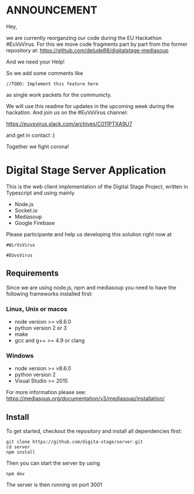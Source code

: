 # ANNOUNCEMENT

Hey,

we are currently reorganzing our code during the EU Hackathon #EuVsVirus.
For this we move code fragments part by part from the former repository at:
https://github.com/delude88/digitalstage-mediasoup

And we need your Help!

So we add some comments like

    //TODO: Implement this feature here
    
as single work packets for the communicty.

We will use this readme for updates in the upcoming week during the hackatlon.
And join us on the #EuVsVirus channel:

https://euvsvirus.slack.com/archives/C011PTXA9U7

and get in contact :)

Together we fight corona!

# Digital Stage Server Application

This is the web client implementation of the Digital Stage Project, written in Typescript and using mainly
 - Node.js
 - Socket.io
 - Mediasoup
 - Google Firebase
 
 Please participante and help us developing this solution right now at
 
    #WirVsVirus
     
    #EUvsVirus

## Requirements

Since we are using node.js, npm and mediasoup you need to have the following frameworks installed first:

### Linux, Unix or macos
- node version >= v8.6.0
- python version 2 or 3
- make
- gcc and g++ >= 4.9 or clang

### Windows

- node version >= v8.6.0
- python version 2
- Visual Studio >= 2015

For more information please see: https://mediasoup.org/documentation/v3/mediasoup/installation/

## Install

To get started, checkout the repository and install all dependencies first:

    git clone https://github.com/digita-stage/server.git
    cd server
    npm install
    
Then you can start the server by using

    npm dev
    
The server is then running on port 3001    

